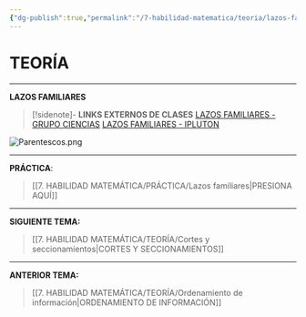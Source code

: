 ```yaml
---
{"dg-publish":true,"permalink":"/7-habilidad-matematica/teoria/lazos-familiares/","tags":["RM","Teoría","Incompleto"]}
---
```


# TEORÍA
---
**LAZOS FAMILIARES** 

>[!sidenote]- **LINKS EXTERNOS DE CLASES** 
>[LAZOS FAMILIARES - GRUPO CIENCIAS](https://www.youtube.com/watch?v=OYZdHXZexPY) 
>[LAZOS FAMILIARES - IPLUTON](https://www.youtube.com/watch?v=jRJGgN0wa9g) 

![Parentescos.png](/img/user/1.%20ELEMENTOS%20GR%C3%81FICOS/Parentescos.png)

---
**PRÁCTICA**:
>[[7. HABILIDAD MATEMÁTICA/PRÁCTICA/Lazos familiares\|PRESIONA AQUÍ]]

---
**SIGUIENTE TEMA:** 
>[[7. HABILIDAD MATEMÁTICA/TEORÍA/Cortes y seccionamientos\|CORTES Y SECCIONAMIENTOS]]

---
**ANTERIOR TEMA:** 
>[[7. HABILIDAD MATEMÁTICA/TEORÍA/Ordenamiento de información\|ORDENAMIENTO DE INFORMACIÓN]]

